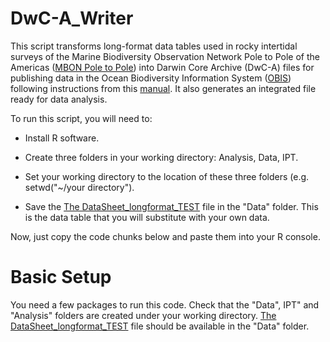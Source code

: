 # DwC-A_Writer
This script transforms long-format data tables used in rocky intertidal surveys of the Marine Biodiversity Observation Network Pole to Pole of the Americas ([MBON Pole to Pole](https://marinebon.org/p2p/)) into Darwin Core Archive (DwC-A) files for publishing data in the Ocean Biodiversity Information System ([OBIS](https://obis.org/)) following instructions from this [manual](https://diodon.github.io/P2P_documents/PublishData/docs/PublishingDataIPT.html). It also generates an integrated file ready for data analysis.

To run this script, you will need to:

- Install R software.

- Create three folders in your working directory: Analysis, Data, IPT.

- Set your working directory to the location of these three folders (e.g. setwd("~/your directory").

- Save the [The DataSheet_longformat_TEST](https://github.com/diodon/P2P-templates/blob/main/DataSheet_longformat_TEST_v2.xlsx) file in the "Data" folder. This is the data table that you will substitute with your own data.

Now, just copy the code chunks below and paste them into your R console.

# Basic Setup

You need a few packages to run this code. Check that the "Data", IPT" and "Analysis" folders are created under your working directory. [The DataSheet_longformat_TEST](https://github.com/diodon/P2P-templates/blob/main/DataSheet_longformat_TEST_v2.xlsx) file should be available in the "Data" folder.
